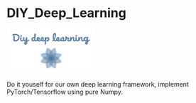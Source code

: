 # DIY_Deep_Learning

<img src="./data/Figs/logo3.jpg" alt="drawing" width="200"/>

Do it youself for our own deep learning framework, implement PyTorch/Tensorflow using pure Numpy.
    